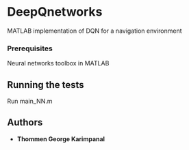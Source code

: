 # DeepQnetworks
MATLAB implementation of DQN for a navigation environment

### Prerequisites

Neural networks toolbox in MATLAB

## Running the tests

Run main_NN.m

## Authors

* **Thommen George Karimpanal** 
